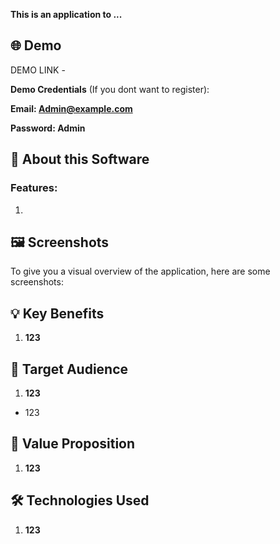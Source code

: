 **This is an application to ...**

## 🌐 Demo

DEMO LINK - 

**Demo Credentials** (If you dont want to register):

**Email: Admin@example.com**

**Password: Admin**

## 📖 About this Software

### Features:

1. 

## 🖼️ Screenshots

To give you a visual overview of the application, here are some screenshots:


## 💡 Key Benefits

1. **123**

## 🎯 Target Audience

1. **123**
- 123

## 🚀 Value Proposition

1. **123**

## 🛠️ Technologies Used

1. **123**



